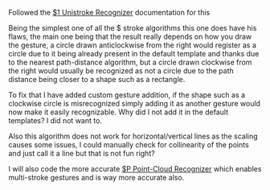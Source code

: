 Followed the [$1 Unistroke Recognizer](https://depts.washington.edu/acelab/proj/dollar/index.html) documentation for this<br>

Being the simplest one of all the $ stroke algorithms this one does have his flaws, the main one being that the result really depends on how you draw the gesture, a circle drawn anticlockwise from the right would register as a circle due to it being already present in the default template and thanks due to the nearest path-distance algorithm, but a circle drawn clockwise from the right would usually be recognized as not a circle due to the path distance being closer to a shape such as a rectangle.<br>

To fix that I have added custom gesture addition, if the shape such as a clockwise circle is misrecognized simply adding it as another gesture would now make it easily recognizable. Why did I not add it in the default templates? I did not want to.<br>

Also this algorithm does not work for horizontal/vertical lines as the scaling causes some issues, I could manually check for collinearity of the points and just call it a line but that is not fun right?<br>

I will also code the more accurate [$P Point-Cloud Recognizer](https://depts.washington.edu/acelab/proj/dollar/pdollar.html) which enables multi-stroke gestures and is way more accurate also.